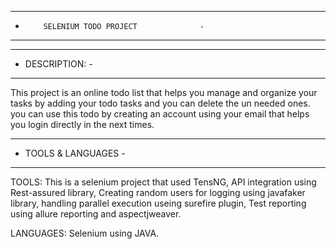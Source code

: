 - ------------------------------------------ -
-         SELENIUM TODO PROJECT              -
- ------------------------------------------ -

- ------------ -
- DESCRIPTION: -
- ------------ -
This project is an online todo list that helps you manage and organize your tasks
by adding your todo tasks and you can delete the un needed ones. you can use this todo 
by creating an account using your email that helps you login directly in the next times.

- ----------------- -
- TOOLS & LANGUAGES -
- ----------------- -
TOOLS: 
     This is a selenium project that used TensNG,
     API integration using Rest-assured library,
     Creating random users for logging using javafaker library,
     handling parallel execution useing surefire plugin,
     Test reporting using allure reporting and aspectjweaver.
     
LANGUAGES:
     Selenium using JAVA.
      
      
      
